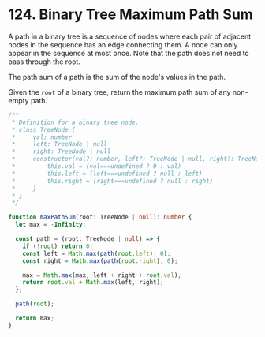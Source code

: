 # 124. Binary Tree Maximum Path Sum

A path in a binary tree is a sequence of nodes where each pair of adjacent nodes in the sequence has an edge connecting them. A node can only appear in the sequence at most once. Note that the path does not need to pass through the root.

The path sum of a path is the sum of the node's values in the path.

Given the `root` of a binary tree, return the maximum path sum of any non-empty path.

```ts
/**
 * Definition for a binary tree node.
 * class TreeNode {
 *     val: number
 *     left: TreeNode | null
 *     right: TreeNode | null
 *     constructor(val?: number, left?: TreeNode | null, right?: TreeNode | null) {
 *         this.val = (val===undefined ? 0 : val)
 *         this.left = (left===undefined ? null : left)
 *         this.right = (right===undefined ? null : right)
 *     }
 * }
 */

function maxPathSum(root: TreeNode | null): number {
  let max = -Infinity;

  const path = (root: TreeNode | null) => {
    if (!root) return 0;
    const left = Math.max(path(root.left), 0);
    const right = Math.max(path(root.right), 0);

    max = Math.max(max, left + right + root.val);
    return root.val + Math.max(left, right);
  };

  path(root);

  return max;
}
```
